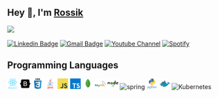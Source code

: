 <h2>Hey 👋, I'm <a href="www.linkedin.com/in/guilherme-rossi-kirsten">Rossik</a></h2>

<div>
  <img src="https://media.giphy.com/media/Vuw9m5wXviFIQ/source.gif" width="280" height="auto" />
</div>

[![Linkedin Badge](https://img.shields.io/badge/-Linkedin-blue?style=flat-square&logo=Linkedin&logoColor=white&link=https://www.linkedin.com/in/guilherme-rossi-kirsten-61853a176/)](https://www.linkedin.com/in/haany-ali) [![Gmail Badge](https://img.shields.io/badge/-Gmail-c14438?style=flat-square&logo=Gmail&logoColor=white&link=mailto:eree0593@gmail.com)](mailto:eree0593@gmail.com) [![Youtube Channel](https://img.shields.io/badge/-Youtube-c14438?style=flat-square&logo=Youtube&link=https://www.youtube.com/@guilhermerossikirsten6778)](https://www.youtube.com/@guilhermerossikirsten6778)
[![Spotify](https://img.shields.io/badge/-@Guilherme%20Rossi%20Kirsten-1ED760?style=flat-square&amp;labelColor=fff&amp;logo=Spotify&amp;link=https://open.spotify.com/user/guirossik-br?si=5cbb52a66b5d429c)](https://open.spotify.com/user/guirossik-br?si=5cbb52a66b5d429c)

## Programming Languages

<p align="left">
<img src="https://raw.githubusercontent.com/devicons/devicon/master/icons/react/react-original-wordmark.svg" alt="react" width="25" height="25" />
<img src="https://raw.githubusercontent.com/devicons/devicon/master/icons/bootstrap/bootstrap-plain.svg" alt="bootstrap" width="25" height="25" />
<img src="https://raw.githubusercontent.com/devicons/devicon/master/icons/css3/css3-original-wordmark.svg" alt="css3" width="25" height="25" />
<img src="https://raw.githubusercontent.com/devicons/devicon/master/icons/java/java-original-wordmark.svg" alt="java" width="25" height="25" />
<img src="https://raw.githubusercontent.com/devicons/devicon/master/icons/javascript/javascript-original.svg" alt="javascript" width="25" height="25" />
<img src="https://raw.githubusercontent.com/devicons/devicon/master/icons/typescript/typescript-original.svg" alt="typescript" width="25" height="25" />
<img src="https://raw.githubusercontent.com/devicons/devicon/master/icons/mongodb/mongodb-original.svg" alt="mongodb" width="25" height="25" />
<img src="https://raw.githubusercontent.com/devicons/devicon/master/icons/mysql/mysql-original-wordmark.svg" alt="mysql" width="25" height="25" />
<img src="https://raw.githubusercontent.com/devicons/devicon/master/icons/nodejs/nodejs-original-wordmark.svg" alt="nodejs" width="25" height="25" />
<img src="https://www.vectorlogo.zone/logos/springio/springio-icon.svg" alt="spring" width="25" height="25" />
<img src="https://raw.githubusercontent.com/devicons/devicon/master/icons/python/python-original-wordmark.svg" alt="python" width="25" height="25" />
<img src="https://raw.githubusercontent.com/devicons/devicon/master/icons/docker/docker-original.svg" alt="Docker" width="25" height="25" />
<img src="https://www.vectorlogo.zone/logos/kubernetes/kubernetes-icon.svg" alt="Kubernetes" width="25" height="25" />

</p>
